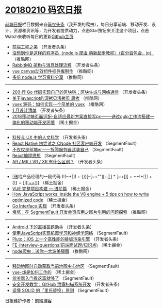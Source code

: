 # [20180210 码农日报](https://toutiao.qdkfweb.cn/date/2018/02/10)

[前端日报](https://qdkfweb.cn/c/news)栏目数据来自[码农头条](https://toutiao.qdkfweb.cn/)（我开发的爬虫），每日分享前端、移动开发、设计、资源和资讯等，为开发者提供动力，点击Star按钮来关注这个项目，点击Watch来收听每日的更新[Github主页](https://github.com/kujian/frontendDaily)
* [前端工程之美](https://toutiao.qdkfweb.cn/64971.html) （开发者头条）
* [没想到你是这样的程序员（node.js 爬虫 萌新起步教程）（百分百包会，jq）](https://toutiao.qdkfweb.cn/65006.html) （推酷网）
* [RabbitMQ 架构与消息处理流程](https://toutiao.qdkfweb.cn/64969.html) （开发者头条）
* [vue canvas动效组件插件库制作](https://toutiao.qdkfweb.cn/65011.html) （推酷网）
* [多份 node.js 学习资料分享](https://toutiao.qdkfweb.cn/65005.html) （推酷网）

***
* [200 行 Go 代码实现自己的区块链：区块生成与网络通信](https://toutiao.qdkfweb.cn/64970.html) （开发者头条）
* [关于javascript的深拷贝浅拷贝 思考](https://toutiao.qdkfweb.cn/65009.html) （推酷网）
* [vuex 源码：如何实现一个简单的 vuex](https://toutiao.qdkfweb.cn/65010.html) （推酷网）
* [1 月设计清单](https://toutiao.qdkfweb.cn/64979.html) （开发者头条）
* [2018移动端页面适配-自适应最新方案直接写px&#8212;&#8212;&#8211;通过gulp工作流搭建一体化的移动端开发环境](https://toutiao.qdkfweb.cn/64944.html) （稀土掘金）

***
* [科技与 UX 中的人文科学](https://toutiao.qdkfweb.cn/64983.html) （开发者头条）
* [React Native 初尝试之 CNode 社区客户端开发](https://toutiao.qdkfweb.cn/64927.html) （SegmentFault）
* [不仅仅是前端er——折腾服务器武装自己](https://toutiao.qdkfweb.cn/64919.html) （SegmentFault）
* [React编程思想](https://toutiao.qdkfweb.cn/64932.html) （SegmentFault）
* [AR / MR / VR / XR 有什么区别？](https://toutiao.qdkfweb.cn/64966.html) （开发者头条）

***
* [送给产品经理的一段代码 (!(~+[]) + {})[&#8211;[~+&quot;&quot;][+[]] * [~+[]] + ~~!+[]] + ({} + [])[[~+[]]](https://toutiao.qdkfweb.cn/64940.html) （稀土掘金）
* [VUE 完整项目构建 &#8212; 进阶篇](https://toutiao.qdkfweb.cn/64935.html) （稀土掘金）
* [How JavaScript works: inside the V8 engine + 5 tips on how to write optimized code](https://toutiao.qdkfweb.cn/64941.html) （稀土掘金）
* [Go Interface 实现](https://toutiao.qdkfweb.cn/64964.html) （开发者头条）
* [填坑：在 SegmentFault 开发单页应用之图片引用的问题探索](https://toutiao.qdkfweb.cn/65008.html) （推酷网）

***
* [Android 下的直播答题助手](https://toutiao.qdkfweb.cn/64977.html) （开发者头条）
* [使用JavaScript实现机器学习和神经学网络](https://toutiao.qdkfweb.cn/64925.html) （SegmentFault）
* [Pluto：iOS 上一个高性能的排版渲染引擎](https://toutiao.qdkfweb.cn/64978.html) （开发者头条）
* [FE-Interview-questions(前端面试题/知识点)](https://toutiao.qdkfweb.cn/64943.html) （稀土掘金）
* [node爬虫：送你一大波美腿图](https://toutiao.qdkfweb.cn/65012.html) （推酷网）

***
* [移动地图时自动获取当前地图中心地区](https://toutiao.qdkfweb.cn/64930.html) （SegmentFault）
* [vue-cli是如何工作的](https://toutiao.qdkfweb.cn/64946.html) （稀土掘金）
* [监听器入门看这篇就够了](https://toutiao.qdkfweb.cn/64923.html) （SegmentFault）
* [安全开发教学：GitHub 泄露扫描系统开发](https://toutiao.qdkfweb.cn/64972.html) （开发者头条）
* [读懂 SOLID 的「里氏替换」原则](https://toutiao.qdkfweb.cn/64924.html) （SegmentFault）

日报维护作者：[前端博客](https://qdkfweb.cn/) 